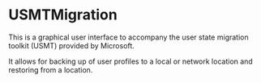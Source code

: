 USMTMigration
=============

This is a graphical user interface to accompany the user state migration toolkit (USMT) provided by Microsoft.

It allows for backing up of user profiles to a local or network location and restoring from a location.
